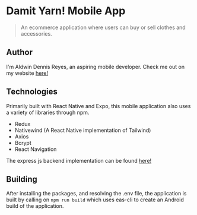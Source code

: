 # Damit Yarn! Mobile App

> An ecommerce application where users can buy or sell clothes and accessories.

## Author

I'm Aldwin Dennis Reyes, an aspiring mobile developer. Check me out on my website [here!](https://aldwinny.github.io/)

## Technologies

Primarily built with React Native and Expo, this mobile application also uses a variety of libraries through npm.

- Redux
- Nativewind (A React Native implementation of Tailwind)
- Axios
- Bcrypt
- React Navigation

The express js backend implementation can be found [here!](https://github.com/aldwinny/Damit-yarn-backend)

## Building

After installing the packages, and resolving the .env file, the application is built by calling on <code>npm run build</code> which uses eas-cli to create an Android build of the application.
